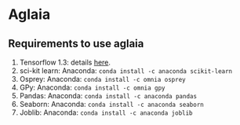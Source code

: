 # Aglaia

## Requirements to use aglaia

1. Tensorflow 1.3: details [here](https://www.tensorflow.org/versions/r1.3/install/install_linux).
2. sci-kit learn: Anaconda: ```conda install -c anaconda scikit-learn```
3. Osprey: Anaconda: ``` conda install -c omnia osprey  ```
4. GPy: Anaconda: ``` conda install -c omnia gpy ```
5. Pandas: Anaconda: ``` conda install -c anaconda pandas ```
6. Seaborn: Anaconda: ```conda install -c anaconda seaborn```
7. Joblib: Anaconda: ``` conda install -c anaconda joblib ```




 

